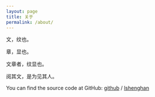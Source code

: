 ```yaml
---
layout: page
title: 关于
permalink: /about/
---
```


  文，纹也。

  章，显也。

  文章者，纹显也。

  阅其文，是为见其人。

You can find the source code at GitHub:
[github][github-org] /
[lshenghan](https://github.com/lshenghan)



[github-org]: https://github.com/
